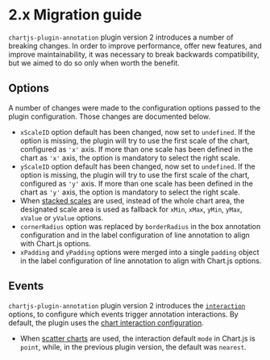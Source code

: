 # 2.x Migration guide

`chartjs-plugin-annotation` plugin version 2 introduces a number of breaking changes. In order to improve performance, offer new features, and improve maintainability, it was necessary to break backwards compatibility, but we aimed to do so only when worth the benefit.

## Options

A number of changes were made to the configuration options passed to the plugin configuration. Those changes are documented below.

 * `xScaleID` option default has been changed, now set to `undefined`. If the option is missing, the plugin will try to use the first scale of the chart, configured as `'x'` axis. If more than one scale has been defined in the chart as `'x'` axis, the option is mandatory to select the right scale.
 * `yScaleID` option default has been changed, now set to `undefined`. If the option is missing, the plugin will try to use the first scale of the chart, configured as `'y'` axis. If more than one scale has been defined in the chart as `'y'` axis, the option is mandatory to select the right scale.
 * When [stacked scales](https://www.chartjs.org/docs/latest/axes/cartesian/#common-options-to-all-cartesian-axes) are used, instead of the whole chart area, the designated scale area is used as fallback for `xMin`, `xMax`, `yMin`, `yMax`, `xValue` or `yValue` options.
 * `cornerRadius` option was replaced by `borderRadius` in the box annotation configuration and in the label configuration of line annotation to align with Chart.js options.
 * `xPadding` and `yPadding` options were merged into a single `padding` object in the label configuration of line annotation to align with Chart.js options.

## Events

`chartjs-plugin-annotation` plugin version 2 introduces the [`interaction`](options#interaction) options, to configure which events trigger annotation interactions. By default, the plugin uses the [chart interaction configuration](https://www.chartjs.org/docs/latest/configuration/interactions.html#interactions).

 * When [scatter charts](https://www.chartjs.org/docs/latest/charts/scatter.html) are used, the interaction default `mode` in Chart.js is `point`, while, in the previous plugin version, the default was `nearest`.
